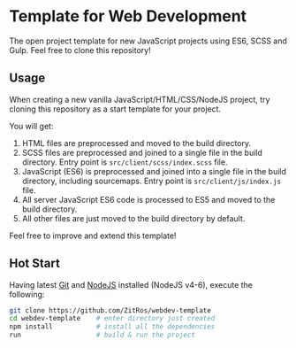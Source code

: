 # Template for Web Development

The open project template for new JavaScript projects using ES6, SCSS 
and Gulp. Feel free to clone this repository!

Usage
-----

When creating a new vanilla JavaScript/HTML/CSS/NodeJS project, try
cloning this repository as a start template for your project.

You will get:
1. HTML files are preprocessed and moved to the build directory.
2. SCSS files are preprocessed and joined to a single file in the build 
directory. Entry point is `src/client/scss/index.scss` file.
3. JavaScript (ES6) is preprocessed and joined into a single file in the
build directory, including sourcemaps. Entry point is 
`src/client/js/index.js` file.
4. All server JavaScript ES6 code is processed to ES5 and moved to the
build directory.
5. All other files are just moved to the build directory by default.

Feel free to improve and extend this template!

Hot Start
---------

Having latest [Git](https://git-scm.com/) and 
[NodeJS](https://nodejs.org/en/) installed (NodeJS v4-6), execute the
following:

```sh
git clone https://github.com/ZitRos/webdev-template
cd webdev-template    # enter directory just created
npm install           # install all the dependencies
run                   # build & run the project
```